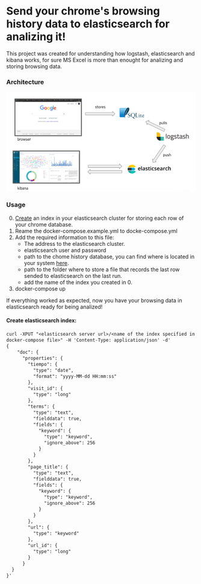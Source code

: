 # Send your chrome's browsing history data to elasticsearch for analizing it!

This project was created for understanding how logstash, elasticsearch and kibana works, for sure MS Excel is more than enought for analizing and storing browsing data.

### Architecture
![](./arch.png)

### Usage
0. [Create](#create-elasticsearch-index) an index in your elasticsearch cluster for storing each row of your chrome database.
1. Reame the docker-compose.example.yml to docke-compose.yml
2. Add the required information to this file:
	-	The address to the elasticsearch cluster.
	-	elasticsearch user and password
	-	path to the chome history database, you can find where is located in your system [here](https://stackoverflow.com/questions/8936878/where-does-chrome-save-its-sqlite-database-to).
	-	path to the folder where to store a file that records the last row sended to elasticsearch on the last run.
	-	add the name of the index you created in 0.
3. docker-compose up

If everything worked as expected, now you have your browsing data in elasticsearch ready for being analized!



#### Create elasticsearch index:

```
curl -XPUT "<elasticsearch server url>/<name of the index specified in docker-compose file>" -H 'Content-Type: application/json' -d'
{
    "doc": {
      "properties": {
        "tiempo": {
          "type": "date",
          "format": "yyyy-MM-dd HH:mm:ss"
        },
        "visit_id": {
          "type": "long"
        },
        "terms": {
          "type": "text",
          "fielddata": true,
          "fields": {
            "keyword": {
              "type": "keyword",
              "ignore_above": 256
            }
          }
        },
        "page_title": {
          "type": "text",
          "fielddata": true,
          "fields": {
            "keyword": {
              "type": "keyword",
              "ignore_above": 256
            }
          }
        },
        "url": {
          "type": "keyword"
        },
        "url_id": {
          "type": "long"
        }
      }
  }
}'
```
